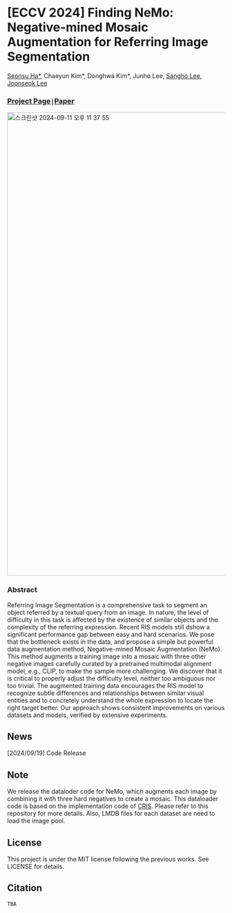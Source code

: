 # [ECCV 2024] Finding NeMo: Negative-mined Mosaic Augmentation for Referring Image Segmentation

[Seonsu Ha*](https://seongsuha.github.io/), Chaeyun Kim*, Donghwa Kim*, Junho Lee, [Sangho Lee](https://sangho-vision.github.io/), [Joonseok Lee](http://www.joonseok.net/home.html)

### [Project Page](https://dddonghwa.github.io/NeMo/)`|`[Paper](http://www.joonseok.net/papers/eccv24_nemo.pdf)

<img width="1074" alt="스크린샷 2024-09-11 오후 11 37 55" src="https://github.com/user-attachments/assets/2f0c9fc9-e6fb-4fc1-ade6-7641b2749c50">


### Abstract 
Referring Image Segmentation is a comprehensive task to segment an object referred by a textual query from an image. In nature, the level of difficulty in this task is affected by the existence of similar objects and the complexity of the referring expression. Recent RIS models still dshow a significant performance gap between easy and hard scenarios. We pose that the bottleneck exists in the data, and propose a simple but powerful data augmentation method, Negative-mined Mosaic Augmentation (NeMo). This method augments a training image into a mosaic with three other negative images carefully curated by a pretrained multimodal alignment model, e.g., CLIP, to make the sample more challenging. We discover that it is critical to properly adjust the difficulty level, neither too ambiguous nor too trivial. The augmented training data encourages the RIS model to recognize subtle differences and relationships between similar visual entities and to concretely understand the whole expression to locate the right target better. Our approach shows consistent improvements on various datasets and models, verified by extensive experiments.

## News
[2024/09/19] Code Release

## Note
We release the dataloder code for NeMo, which augments each image by combining it with three hard negatives to create a mosaic. This dataloader code is based on the implementation code of [CRIS](https://github.com/DerrickWang005/CRIS.pytorch). Please refer to this repository for more details. Also, LMDB files for each dataset are need to load the image pool. 

## License
This project is under the MIT license following the previous works. See LICENSE for details.

## Citation
```
TBA
```

